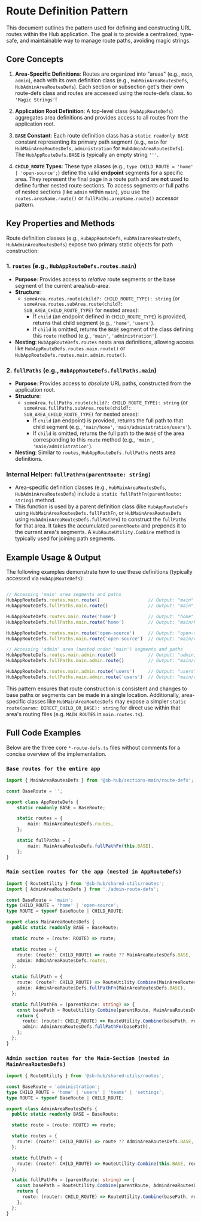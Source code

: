 # Route Definition Pattern

This document outlines the pattern used for defining and constructing URL routes within the Hub application. The goal is to provide a centralized, type-safe, and maintainable way to manage route paths, avoiding magic strings.

## Core Concepts

1.  **Area-Specific Definitions**: Routes are organized into "areas" (e.g., `main`, `admin`), each with its own definition class (e.g., `HubMainAreaRoutesDefs`, `HubAdminAreaRoutesDefs`).
     Each section or subsection get's their own route-defs class and routes are accessed using the route-defs class.  `No 'Magic Strings'`!

2.  **Application Root Definition**: A top-level class (`HubAppRouteDefs`) aggregates area definitions and provides access to all routes from the application root.

3.  **`BASE` Constant**: Each route definition class has a `static readonly BASE` constant representing its primary path segment (e.g., `main` for `HubMainAreaRoutesDefs`, `administration` for `HubAdminAreaRoutesDefs`). The `HubAppRouteDefs.BASE` is typically an empty string `'''`.

4.  **`CHILD_ROUTE` Types**: These type aliases (e.g., `type CHILD_ROUTE = 'home' | 'open-source';`) define the valid **endpoint** segments for a specific area. They represent the final page in a route path and are **not** used to define further nested route sections. To access segments or full paths of nested sections (like `admin` within `main`), you use the `routes.areaName.route()` or `fullPaths.areaName.route()` accessor pattern.

## Key Properties and Methods

Route definition classes (e.g., `HubAppRouteDefs`, `HubMainAreaRoutesDefs`, `HubAdminAreaRoutesDefs`) expose two primary static objects for path construction:

### 1. `routes` (e.g., `HubAppRouteDefs.routes.main`)

*   **Purpose**: Provides access to *relative* route segments or the base segment of the current area/sub-area.
*   **Structure**:
    *   `someArea.routes.route(child?: CHILD_ROUTE_TYPE): string` (or `someArea.routes.subArea.route(child?: SUB_AREA_CHILD_ROUTE_TYPE)` for nested areas):
        *   If `child` (an endpoint defined in `CHILD_ROUTE_TYPE`) is provided, returns that child segment (e.g., `'home'`, `'users'`).
        *   If `child` is omitted, returns the `BASE` segment of the class defining this `route` method (e.g., `'main'`, `'administration'`).
*   **Nesting**: `HubAppRouteDefs.routes` nests area definitions, allowing access like `HubAppRouteDefs.routes.main.route()` or `HubAppRouteDefs.routes.main.admin.route()`.

### 2. `fullPaths` (e.g., `HubAppRouteDefs.fullPaths.main`)

*   **Purpose**: Provides access to *absolute* URL paths, constructed from the application root.
*   **Structure**:
    *   `someArea.fullPaths.route(child?: CHILD_ROUTE_TYPE): string` (or `someArea.fullPaths.subArea.route(child?: SUB_AREA_CHILD_ROUTE_TYPE)` for nested areas):
        *   If `child` (an endpoint) is provided, returns the full path to that child segment (e.g., `'main/home'`, `'main/administration/users'`).
        *   If `child` is omitted, returns the full path to the `BASE` of the area corresponding to this `route` method (e.g., `'main'`, `'main/administration'`).
*   **Nesting**: Similar to `routes`, `HubAppRouteDefs.fullPaths` nests area definitions.

### Internal Helper: `fullPathFn(parentRoute: string)`

*   Area-specific definition classes (e.g., `HubMainAreaRoutesDefs`, `HubAdminAreaRoutesDefs`) include a `static fullPathFn(parentRoute: string)` method.
*   This function is used by a parent definition class (like `HubAppRouteDefs` using `HubMainAreaRoutesDefs.fullPathFn`, or `HubMainAreaRoutesDefs` using `HubAdminAreaRoutesDefs.fullPathFn`) to construct the `fullPaths` for that area. It takes the accumulated `parentRoute` and prepends it to the current area's segments. A `HubRouteUtility.Combine` method is typically used for joining path segments.

## Example Usage & Output

The following examples demonstrate how to use these definitions (typically accessed via `HubAppRouteDefs`):

```typescript

// Accessing 'main' area segments and paths
HubAppRouteDefs.routes.main.route()                  // Output: "main"
HubAppRouteDefs.fullPaths.main.route()               // Output: "main"

HubAppRouteDefs.routes.main.route('home')            // Output: "home"
HubAppRouteDefs.fullPaths.main.route('home')         // Output: "main/home"

HubAppRouteDefs.routes.main.route('open-source')     // Output: "open-source"
HubAppRouteDefs.fullPaths.main.route('open-source')  // Output: "main/open-source"

// Accessing 'admin' area (nested under 'main') segments and paths
HubAppRouteDefs.routes.main.admin.route()            // Output: "administration"
HubAppRouteDefs.fullPaths.main.admin.route()         // Output: "main/administration"

HubAppRouteDefs.routes.main.admin.route('users')     // Output: "users"
HubAppRouteDefs.fullPaths.main.admin.route('users')  // Output: "main/administration/users"
```

This pattern ensures that route construction is consistent and changes to base paths or segments can be made in a single location.
Additionally, area-specific classes like `HubMainAreaRoutesDefs` may expose a simpler `static route(param: DIRECT_CHILD_OR_BASE): string` for direct use within that area's routing files (e.g. `MAIN_ROUTES` in `main.routes.ts`).

## Full Code Examples

Below are the three core `*-route-defs.ts` files without comments for a concise overview of the implementation.

### `Base routes for the entire app`

```typescript
import { MainAreaRoutesDefs } from '@sb-hub/sections-main/route-defs';

const BaseRoute = '';

export class AppRouteDefs {
    static readonly BASE = BaseRoute;

    static routes = {
        main: MainAreaRoutesDefs.routes,
    };

    static fullPaths = {
        main: MainAreaRoutesDefs.fullPathFn(this.BASE),
    };
}
```

### `Main section routes for the app (nested in AppRouteDefs)`

```typescript
import { RouteUtility } from '@sb-hub/shared-utils/routes';
import { AdminAreaRoutesDefs } from './admin-route-defs';

const BaseRoute = 'main';
type CHILD_ROUTE = 'home' | 'open-source';
type ROUTE = typeof BaseRoute | CHILD_ROUTE;

export class MainAreaRoutesDefs {
  public static readonly BASE = BaseRoute;

  static route = (route: ROUTE) => route;

  static routes = {
    route: (route?: CHILD_ROUTE) => route ?? MainAreaRoutesDefs.BASE,
    admin: AdminAreaRoutesDefs.routes,
  };

  static fullPath = {
    route: (route?: CHILD_ROUTE) => RouteUtility.Combine(MainAreaRoutesDefs.BASE, route),
    admin: AdminAreaRoutesDefs.fullPathFn(MainAreaRoutesDefs.BASE),
  };

  static fullPathFn = (parentRoute: string) => {
    const basePath = RouteUtility.Combine(parentRoute, MainAreaRoutesDefs.BASE);
    return {
      route: (route?: CHILD_ROUTE) => RouteUtility.Combine(basePath, route),
      admin: AdminAreaRoutesDefs.fullPathFn(basePath),
    };
  };
}
```

### `Admin section routes for the Main-Section (nested in MainAreaRoutesDefs)`

```typescript
import { RouteUtility } from '@sb-hub/shared-utils/routes';

const BaseRoute = 'administration';
type CHILD_ROUTE = 'home' | 'users' | 'teams' | 'settings';
type ROUTE = typeof BaseRoute | CHILD_ROUTE;

export class AdminAreaRoutesDefs {
  public static readonly BASE = BaseRoute;

  static route = (route: ROUTE) => route;

  static routes = {
    route: (route?: CHILD_ROUTE) => route ?? AdminAreaRoutesDefs.BASE,
  };

  static fullPath = {
    route: (route?: CHILD_ROUTE) => RouteUtility.Combine(this.BASE, route),
  };

  static fullPathFn = (parentRoute: string) => {
    const basePath = RouteUtility.Combine(parentRoute, AdminAreaRoutesDefs.BASE);
    return {
      route: (route?: CHILD_ROUTE) => RouteUtility.Combine(basePath, route),
    };
  };
}
```
